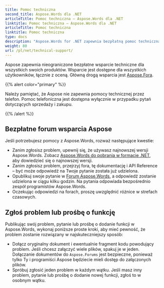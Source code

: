 ```yaml
---
title: Pomoc techniczna
second_title: Aspose.Words dla .NET
articleTitle: Pomoc techniczna – Aspose.Words dla .NET
linktitle: Pomoc techniczna – Aspose.Words dla .NET
articleTitle: Pomoc techniczna
linktitle: Pomoc techniczna
type: docs
description: "Aspose.Words for .NET zapewnia bezpłatną pomoc techniczną dostępną dla wszystkich użytkowników. Zgłoś swoje pytanie, problem lub prośbę o funkcję za pomocą bezpłatnego forum wsparcia Aspose."
weight: 80
url: /pl/net/technical-support/
---
```


Aspose zapewnia nieograniczone bezpłatne wsparcie techniczne dla wszystkich swoich produktów. Wsparcie jest dostępne dla wszystkich użytkowników, łącznie z oceną. Główną drogą wsparcia jest [Aspose.Fora](https://forum.aspose.com/c/words/8).

{{% alert color="primary" %}}

Należy pamiętać, że Aspose nie zapewnia pomocy technicznej przez telefon. Pomoc telefoniczna jest dostępna wyłącznie w przypadku pytań dotyczących sprzedaży i zakupu.

{{% /alert %}}

## Bezpłatne forum wsparcia Aspose

Jeśli potrzebujesz pomocy z Aspose.Words, rozważ następujące kwestie:

* Zanim zgłosisz problem, upewnij się, że używasz najnowszej wersji Aspose.Words. Zobacz [Aspose.Words do pobrania w formacie .NET](https://www.nuget.org/packages/Aspose.Words/), aby dowiedzieć się o najnowszej wersji.
* Zanim zgłosisz problem, przejrzyj fora, tę dokumentację i API Reference – być może odpowiedź na Twoje pytanie została już udzielona.
* Opublikuj swoje pytanie w [Forum Aspose.Words](https://forum.aspose.com/c/words/8), a odpowiedź zostanie udzielona w ciągu kilku godzin. Na pytania odpowiada bezpośrednio zespół programistów Aspose.Words.
* Oczekując odpowiedzi na forach, proszę uwzględnić różnice w strefach czasowych.

## Zgłoś problem lub prośbę o funkcję

Publikując swój problem, pytanie lub prośbę o dodanie funkcji w Aspose.Words, wykonaj poniższe proste kroki, aby mieć pewność, że problem zostanie rozwiązany w najskuteczniejszy sposób:

* Dołącz oryginalny dokument i ewentualnie fragment kodu powodujący problem. Jeśli chcesz załączyć wiele plików, spakuj je w jeden. Dołączanie dokumentów do `Aspose.Forums` jest bezpieczne, ponieważ tylko Ty i programiści Aspose będziecie mieli dostęp do załączonych plików.
* Spróbuj zgłosić jeden problem w każdym wątku. Jeśli masz inny problem, pytanie lub prośbę o dodanie nowej funkcji, zgłoś to w osobnym wątku.
